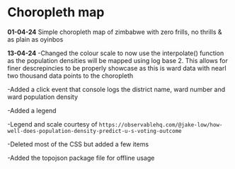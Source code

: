 # Choropleth map

**01-04-24**
Simple choropleth map of zimbabwe with zero frills, no thrills & as plain as oyinbos

**13-04-24**
-Changed the colour scale to now use the interpolate() function as the population densities will be mapped using log base 2. This allows for finer descrepincies to be properly showcase as this is ward data with nearl two thousand data points to the choropleth

-Added a click event that console logs the district name, ward number and ward population density

-Added a legend

-Legend and scale courtesy of `https://observablehq.com/@jake-low/how-well-does-population-density-predict-u-s-voting-outcome`

-Deleted most of the CSS but added a few items

-Added the topojson package file for offline usage
